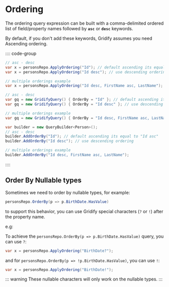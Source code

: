 # Ordering

The ordering query expression can be built with a comma-delimited ordered list of field/property names followed by **`asc`** or **`desc`** keywords.

By default, if you don't add these keywords, Gridify assumes you need Ascending ordering.

:::: code-group

``` csharp [Extensions]
// asc - desc
var x = personsRepo.ApplyOrdering("Id"); // default ascending its equal to "Id asc"
var x = personsRepo.ApplyOrdering("Id desc"); // use descending ordering

// multiple orderings example
var x = personsRepo.ApplyOrdering("Id desc, FirstName asc, LastName");
```

``` csharp [GridifyQuery]
// asc - desc
var gq = new GridifyQuery() { OrderBy = "Id" }; // default ascending its equal to "Id asc"
var gq = new GridifyQuery() { OrderBy = "Id desc" }; // use descending ordering

// multiple orderings example
var gq = new GridifyQuery() { OrderBy = "Id desc, FirstName asc, LastName" };
```

``` csharp [QueryBuilder]
var builder = new QueryBuilder<Person>();
// asc - desc
builder.AddOrderBy("Id"); // default ascending its equal to "Id asc"
builder.AddOrderBy("Id desc"); // use descending ordering

// multiple orderings example
builder.AddOrderBy("Id desc, FirstName asc, LastName");
```

::::

## Order By Nullable types

Sometimes we need to order by nullable types, for example:

``` csharp
personsRepo.OrderBy(p => p.BirthDate.HasValue)
```

to support this behavior, you can use Gridify special characters (`?` or `!`) after the property name.

e.g:

To achieve the `personsRepo.OrderBy(p => p.BirthDate.HasValue)` query, you can use `?`:

``` csharp
var x = personsRepo.ApplyOrdering("BirthDate?");
```

and for `personsRepo.OrderBy(p => !p.BirthDate.HasValue)`, you can use `!`:

``` csharp
var x = personsRepo.ApplyOrdering("BirthDate!");
```

::: warning
These nullable characters will only work on the nullable types.
:::
